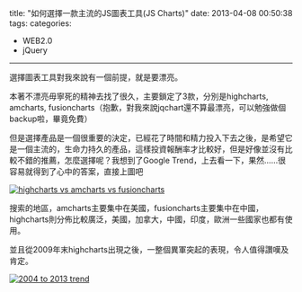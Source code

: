 title: "如何選擇一款主流的JS圖表工具(JS Charts)"
date: 2013-04-08 00:50:38
tags:
categories:
  - WEB2.0
  - jQuery
---

選擇圖表工具對我來說有一個前提，就是要漂亮。

本著不漂亮毋寧死的精神去找了很久，主要鎖定了3款，分別是highcharts, amcharts, fusioncharts（抱歉，對我來說jqchart還不算最漂亮，可以勉強做個backup啦，畢竟免費）

但是選擇產品是一個很重要的決定，已經花了時間和精力投入下去之後，是希望它是一個主流的，生命力持久的產品，這樣投資報酬率才比較好，但是好像並沒有比較不錯的推薦，怎麼選擇呢？我想到了Google Trend，上去看一下，果然……很容易就得到了心中的答案，直接上圖吧

[![highcharts vs  amcharts vs fusioncharts](/images/post/highcharts-vs-amcharts-vs-fusioncharts.jpg)](/images/post/highcharts-vs-amcharts-vs-fusioncharts.jpg)



搜索的地區，amcharts主要集中在美國，fusioncharts主要集中在中國，highcharts則分佈比較廣泛，美國，加拿大，中國，印度，歐洲一些國家也都有使用。

並且從2009年末highcharts出現之後，一整個異軍突起的表現，令人值得讚嘆及肯定。

[![2004 to 2013 trend](/images/post/2004-to-2013-trend.jpg)](/images/post/2004-to-2013-trend.jpg)